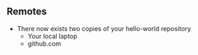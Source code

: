 
## Remotes

* There now exists two copies of your hello-world repository
    * Your local laptop
    * github.com
    
